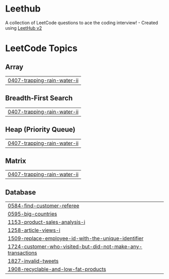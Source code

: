 # Leethub
A collection of LeetCode questions to ace the coding interview! - Created using [LeetHub v2](https://github.com/arunbhardwaj/LeetHub-2.0)

<!---LeetCode Topics Start-->
# LeetCode Topics
## Array
|  |
| ------- |
| [0407-trapping-rain-water-ii](https://github.com/ShashankJaipurkar123/Leethub/tree/master/0407-trapping-rain-water-ii) |
## Breadth-First Search
|  |
| ------- |
| [0407-trapping-rain-water-ii](https://github.com/ShashankJaipurkar123/Leethub/tree/master/0407-trapping-rain-water-ii) |
## Heap (Priority Queue)
|  |
| ------- |
| [0407-trapping-rain-water-ii](https://github.com/ShashankJaipurkar123/Leethub/tree/master/0407-trapping-rain-water-ii) |
## Matrix
|  |
| ------- |
| [0407-trapping-rain-water-ii](https://github.com/ShashankJaipurkar123/Leethub/tree/master/0407-trapping-rain-water-ii) |
## Database
|  |
| ------- |
| [0584-find-customer-referee](https://github.com/ShashankJaipurkar123/Leethub/tree/master/0584-find-customer-referee) |
| [0595-big-countries](https://github.com/ShashankJaipurkar123/Leethub/tree/master/0595-big-countries) |
| [1153-product-sales-analysis-i](https://github.com/ShashankJaipurkar123/Leethub/tree/master/1153-product-sales-analysis-i) |
| [1258-article-views-i](https://github.com/ShashankJaipurkar123/Leethub/tree/master/1258-article-views-i) |
| [1509-replace-employee-id-with-the-unique-identifier](https://github.com/ShashankJaipurkar123/Leethub/tree/master/1509-replace-employee-id-with-the-unique-identifier) |
| [1724-customer-who-visited-but-did-not-make-any-transactions](https://github.com/ShashankJaipurkar123/Leethub/tree/master/1724-customer-who-visited-but-did-not-make-any-transactions) |
| [1827-invalid-tweets](https://github.com/ShashankJaipurkar123/Leethub/tree/master/1827-invalid-tweets) |
| [1908-recyclable-and-low-fat-products](https://github.com/ShashankJaipurkar123/Leethub/tree/master/1908-recyclable-and-low-fat-products) |
<!---LeetCode Topics End-->